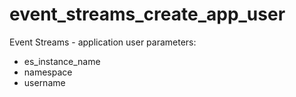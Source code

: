 # event_streams_create_app_user

Event Streams - application user
parameters:
- es_instance_name
- namespace
- username
